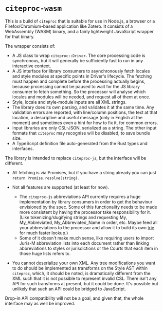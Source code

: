 # `citeproc-wasm`

This is a build of `citeproc` that is suitable for use in Node.js, a browser or 
a Firefox/Chromium-based application like Zotero. It consists of a WebAssembly 
(WASM) binary, and a fairly lightweight JavaScript wrapper for that binary. 

The wrapper consists of:

* A JS class to wrap `citeproc::Driver`. The core processing code is 
  synchronous, but it will generally be sufficiently fast to run in any 
  interactive context.
* A JS interface for library consumers to asynchronously fetch locales and 
  style modules at specific points in Driver's lifecycle. The fetching must 
  happen and complete before the processing actually begins, because processing 
  cannot be paused to wait for the JS library consumer to fetch something. So 
  the processor will analyse which locales and modules will be needed, and 
  request all of them at once.
* Style, locale and style-module inputs are all XML strings.
* The library does its own parsing, and validates it at the same time. Any 
  validation errors are reported, with line/column positions, the text at that 
  location, a descriptive and useful message (only in English at the moment) 
  and sometimes even a hint for how to fix it, for common errors.
* Input libraries are only CSL-JSON, serialized as a string. The other input 
  formats that `citeproc` may recognise will be disabled, to save bundle size.
* A TypeScript definition file auto-generated from the Rust types and 
  interfaces.

The library is intended to replace `citeproc-js`, but the interface will be 
different.

* All fetching is via Promises, but if you have a string already you can just 
  `return Promise.resolve(string)`.

* Not all features are supported (at least for now).
  * The `citeproc-js` abbreviations API currently requires a huge 
    implementation by library consumers in order to get the behaviour 
    envisioned by the spec. Some of this functionality needs to be made more 
    consistent by having the processor take responsibility for it. (Like 
    tokenizing/slugifying strings and requesting My, My_Abbreviated, 
    My_Abbreviated_Name in order, etc. Maybe feed all your abbreviations to the 
    processor and allow it to build its own 
    [trie](https://en.wikipedia.org/wiki/Trie) for much faster lookup.)
  * Some of it doesn't make much sense, like requiring users to import Juris-M 
    abbreviation lists into each document rather than linking abbreviations to 
    styles or jurisdictions or the Courts that each item in those huge lists 
    refers to.

* You cannot deserialize your own XML. Any tree modifications you want to do 
  should be implemented as transforms on the Style AST within `citeproc`, 
  which, it should be noted, is dramatically different from the XML such that 
  it is not possible to represent invalid CSL. There isn't any API for such 
  transforms at present, but it could be done. It's possible but unlikely that 
  such an API could be bridged to JavaScript.

Drop-in API compatibility will not be a goal, and given that, the whole 
interface may as well be improved.


